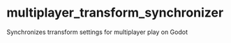 # multiplayer_transform_synchronizer
Synchronizes trransform settings for multiplayer play on Godot
